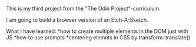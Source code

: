 This is my third project from the "The Odin Project"-curriculum.

I am going to build a browser version of an Etch-A-Sketch.

What I have learned:
*how to create multiple elements in the DOM just with JS
*how to use prompts
*centering elemnts in CSS by transform: translate()
